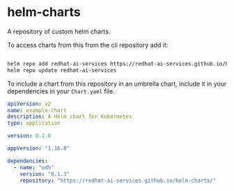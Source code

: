 # helm-charts

A repository of custom helm charts.

To access charts from this from the cli repository add it:

```sh

helm repo add redhat-ai-services https://redhat-ai-services.github.io/helm-charts/
helm repo update redhat-ai-services
```

To include a chart from this repository in an umbrella chart, include it in your dependencies in your `Chart.yaml` file.

```yaml
apiVersion: v2
name: example-chart
description: A Helm chart for Kubernetes
type: application

version: 0.1.0

appVersion: "1.16.0"

dependencies:
  - name: "odh"
    version: "0.1.3"
    repository: "https://redhat-ai-services.github.io/helm-charts/"
```

